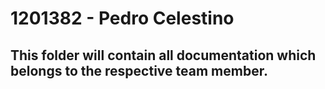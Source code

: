 # 1201382 - Pedro Celestino #

## This folder will contain all documentation which belongs to the respective team member.